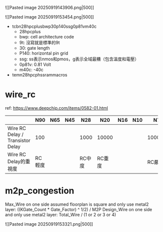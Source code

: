 ![[Pasted image 20250919143906.png|500]]

![[Pasted image 20250919153454.png|500]]
- tcbn28hpcplusbwp30p140ssg0p81vm40c
	- 28hpcplus
	- bwp: cell architecture code
	- 9t: 沒寫就是標準的9t
	- 30: gate length
	- P140: horizontal pin grid
	- ssg: ss表示nmos和pmos，g表示全域最糟（包含溫度和電壓）
	- 0p81v: 0.81 Volt
	- m40c: -40c
- temn28hpcphssrammacros

# wire_rc
ref: https://www.deepchip.com/items/0582-01.html

|                                  | N90  | N65 | N45 | N28  | N20   | N16 | N10 | N7     |
| -------------------------------- | ---- | --- | --- | ---- | ----- | --- | --- | ------ |
| Wire RC Delay / Transistor Delay | 100  |     |     | 1000 | 10000 |     |     | 100000 |
| Wire RC Delay的重視度                | RC輕度 |     |     | RC中度 | RC重度  |     |     | RC嚴重   |

# m2p_congestion

Max_Wire on one side assumed floorplan is square and only use metal2 layer: ((KGate_Count \* Gate_Factor) \^ 1/2) \/ M2P
Design_Wire on one side and only use metal2 layer: Total_Wire / (1 or 2 or 3 or 4)

![[Pasted image 20250919153321.png|500]]